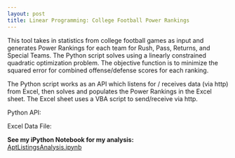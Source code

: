 ```yaml
---
layout: post
title: Linear Programming: College Football Power Rankings
---
```

This tool takes in statistics from college football games as input and generates Power Rankings for each team for Rush, Pass, Returns, and Special Teams.
The Python script solves using a linearly constrained quadratic optimization problem. The objective function is to minimize the squared error for combined offense/defense scores for each ranking.

The Python script works as an API which listens for / receives data (via http) from Excel, then solves and populates the Power Rankings in the Excel sheet. The Excel sheet uses a VBA script to send/receive via http.

Python API:

Excel Data File:

**See my iPython Notebook for my analysis:**  
[AptListingsAnalysis.ipynb](https://github.com/ptpro3/ptpro3.github.io/blob/master/Projects/AptListingsAnalysis.ipynb)
